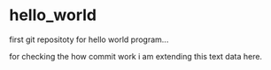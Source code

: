 # hello_world
first git repositoty for hello world program...

for checking the how commit work i am extending this text data here.
